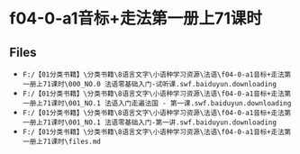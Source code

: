 # f04-0-a1音标+走法第一册上71课时

## Files

- `F:/【01分类书籍】\分类书籍\8语言文字\小语种学习资源\法语\f04-0-a1音标+走法第一册上71课时\000_NO.0 法语零基础入门-试听课.swf.baiduyun.downloading`
- `F:/【01分类书籍】\分类书籍\8语言文字\小语种学习资源\法语\f04-0-a1音标+走法第一册上71课时\001_NO.1 法语入门走遍法国 - 第一课.swf.baiduyun.downloading`
- `F:/【01分类书籍】\分类书籍\8语言文字\小语种学习资源\法语\f04-0-a1音标+走法第一册上71课时\001_NO.1 法语零基础入门-第一讲.swf.baiduyun.downloading`
- `F:/【01分类书籍】\分类书籍\8语言文字\小语种学习资源\法语\f04-0-a1音标+走法第一册上71课时\files.md`
